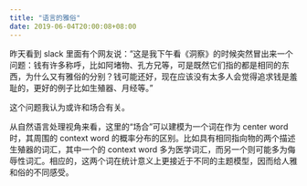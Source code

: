 ```yaml
---
title: "语言的雅俗"
date: 2019-06-04T20:00:08+08:00
---
```


昨天看到 slack 里面有个网友说：”这是我下午看《洞察》的时候突然冒出来一个问题：钱有许多称呼，比如阿堵物、孔方兄等，可是既然它们指的都是相同的东西，为什么又有雅俗的分别？钱可能还好，现在应该没有太多人会觉得追求钱是羞耻的，更好的例子比如生殖器、月经等。”

这个问题我认为或许和场合有关。

从自然语言处理视角来看，这里的“场合”可以建模为一个词在作为 center word 时，其周围的 context word 的概率分布的区别。比如具有相同指向物的两个描述生殖器的词汇，其中一个的 context word 多为医学词汇，而另一个则可能多为侮辱性词汇。相应的，这两个词在统计意义上更接近于不同的主题模型，因而给人雅和俗的不同感受。
